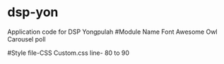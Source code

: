 # dsp-yon
Application code for DSP Yongpulah
 #Module Name
 Font Awesome
 Owl Carousel
 poll
 
 #Style file-CSS
 Custom.css
 line- 80 to 90
